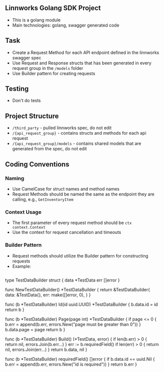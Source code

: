 ## Linnworks Golang SDK  Project
- This is a golang module
- Main technologies: golang, swagger generated code

## Task
- Create a Request Method for each API endpoint defined in the linnworks swagger spec
- Use Request and Response structs that has been generated in every request group in the `/models` folder
- Use Builder pattern for creating requests

## Testing
- Don't do tests

## Project Structure
- `/third_party` - pulled linnworks spec, do not edit
- `/{api_request_group}` - contains structs and methods for each api request
- `/{api_request_group}/models` - contains shared models that are generated from the spec, do not edit

## Coding Conventions

### Naming
- Use CamelCase for struct names and method names
- Request Methods should be named the same as the endpoint they are calling, e.g., `GetInventoryItem`

### Context Usage
- The first parameter of every request method should be `ctx context.Context`
- Use the context for request cancellation and timeouts

### Builder Pattern
- Request methods should utilize the Builder pattern for constructing requests
- Example:
  ```go
type TestDataBuilder struct {
data *TestData
err  []error
}

func NewTestDataBuilder() *TestDataBuilder {
return &TestDataBuilder{
data: &TestData{},
err:  make([]error, 0),
}
}

func (b *TestDataBuilder) Id(id uuid.UUID) *TestDataBuilder {
b.data.id = id
return b
}

func (b *TestDataBuilder) Page(page int) *TestDataBuilder {
if page <= 0 {
b.err = append(b.err, errors.New("page must be greater than 0"))
}
b.data.page = page
return b
}

func (b *TestDataBuilder) Build() (*TestData, error) {
if len(b.err) > 0 {
return nil, errors.Join(b.err...)
}
    err := b.requiredField()
    if len(err) > 0 {
        return nil, errors.Join(err...)
    }
    return b.data, nil
}

func (b *TestDataBuilder) requiredField() []error {
if b.data.id == uuid.Nil {
b.err = append(b.err, errors.New("id is required"))
}
return b.err
}

  ```
